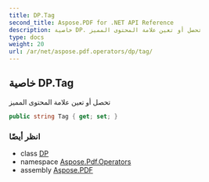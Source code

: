 ```yaml
---
title: DP.Tag
second_title: Aspose.PDF for .NET API Reference
description: خاصية DP. تحصل أو تعين علامة المحتوى المميز
type: docs
weight: 20
url: /ar/net/aspose.pdf.operators/dp/tag/
---
```

## خاصية DP.Tag

تحصل أو تعين علامة المحتوى المميز

```csharp
public string Tag { get; set; }
```

### انظر أيضًا

* class [DP](../)
* namespace [Aspose.Pdf.Operators](../../../aspose.pdf.operators/)
* assembly [Aspose.PDF](../../../)